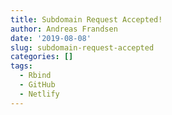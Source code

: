 ```yaml
---
title: Subdomain Request Accepted!
author: Andreas Frandsen
date: '2019-08-08'
slug: subdomain-request-accepted
categories: []
tags:
  - Rbind
  - GitHub
  - Netlify
---
```

